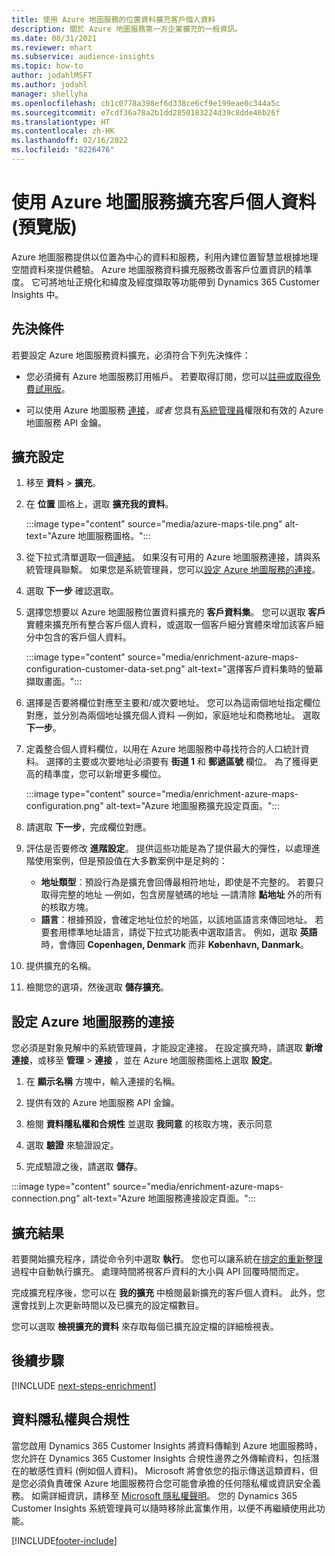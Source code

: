 ```yaml
---
title: 使用 Azure 地圖服務的位置資料擴充客戶個人資料
description: 關於 Azure 地圖服務第一方企業擴充的一般資訊。
ms.date: 08/31/2021
ms.reviewer: mhart
ms.subservice: audience-insights
ms.topic: how-to
author: jodahlMSFT
ms.author: jodahl
manager: shellyha
ms.openlocfilehash: cb1c0778a398ef6d338ce6cf9e199eae0c344a5c
ms.sourcegitcommit: e7cdf36a78a2b1dd2850183224d39c8dde46b26f
ms.translationtype: HT
ms.contentlocale: zh-HK
ms.lasthandoff: 02/16/2022
ms.locfileid: "8226476"
---
```

# <a name="enrichment-of-customer-profiles-with-azure-maps-preview"></a>使用 Azure 地圖服務擴充客戶個人資料 (預覽版)

Azure 地圖服務提供以位置為中心的資料和服務，利用內建位置智慧並根據地理空間資料來提供體驗。 Azure 地圖服務資料擴充服務改善客戶位置資訊的精準度。 它可將地址正規化和緯度及經度擷取等功能帶到 Dynamics 365 Customer Insights 中。

## <a name="prerequisites"></a>先決條件

若要設定 Azure 地圖服務資料擴充，必須符合下列先決條件：

- 您必須擁有 Azure 地圖服務訂用帳戶。 若要取得訂閱，您可以[註冊或取得免費試用版](https://azure.microsoft.com/services/azure-maps/)。

- 可以使用 Azure 地圖服務 [連接](connections.md)，*或者* 您具有[系統管理員](permissions.md#administrator)權限和有效的 Azure 地圖服務 API 金鑰。

## <a name="configure-the-enrichment"></a>擴充設定

1. 移至 **資料** > **擴充**。 

1. 在 **位置** 圖格上，選取 **擴充我的資料**。

   :::image type="content" source="media/azure-maps-tile.png" alt-text="Azure 地圖服務圖格。":::

1. 從下拉式清單選取一個[連結](connections.md)。 如果沒有可用的 Azure 地圖服務連接，請與系統管理員聯繫。 如果您是系統管理員，您可以[設定 Azure 地圖服務的連接](#configure-the-connection-for-azure-maps)。 

1. 選取 **下一步** 確認選取。

1. 選擇您想要以 Azure 地圖服務位置資料擴充的 **客戶資料集**。 您可以選取 **客戶** 實體來擴充所有整合客戶個人資料，或選取一個客戶細分實體來增加該客戶細分中包含的客戶個人資料。

    :::image type="content" source="media/enrichment-azure-maps-configuration-customer-data-set.png" alt-text="選擇客戶資料集時的螢幕擷取畫面。":::

1. 選擇是否要將欄位對應至主要和/或次要地址。 您可以為這兩個地址指定欄位對應，並分別為兩個地址擴充個人資料 &mdash;例如，家庭地址和商務地址。 選取 **下一步**。

1. 定義整合個人資料欄位，以用在 Azure 地圖服務中尋找符合的人口統計資料。 選擇的主要或次要地址必須要有 **街道 1** 和 **郵遞區號** 欄位。 為了獲得更高的精準度，您可以新增更多欄位。

   :::image type="content" source="media/enrichment-azure-maps-configuration.png" alt-text="Azure 地圖服務擴充設定頁面。":::

1. 請選取 **下一步**，完成欄位對應。

1. 評估是否要修改 **進階設定**。 提供這些功能是為了提供最大的彈性，以處理進階使用案例，但是預設值在大多數案例中是足夠的：
   - **地址類型**：預設行為是擴充會回傳最相符地址，即使是不完整的。 若要只取得完整的地址 &mdash;例如，包含房屋號碼的地址 &mdash;請清除 **點地址** 外的所有的核取方塊。 
   - **語言**：根據預設，會確定地址位於的地區，以該地區語言來傳回地址。 若要套用標準地址語言，請從下拉式功能表中選取語言。 例如，選取 **英語** 時，會傳回 **Copenhagen, Denmark** 而非 **København, Danmark**。

1. 提供擴充的名稱。

1. 檢閱您的選項，然後選取 **儲存擴充**。

## <a name="configure-the-connection-for-azure-maps"></a>設定 Azure 地圖服務的連接

您必須是對象見解中的系統管理員，才能設定連接。 在設定擴充時，請選取 **新增連接**，或移至 **管理** > **連接** ，並在 Azure 地圖服務圖格上選取 **設定**。

1. 在 **顯示名稱** 方塊中，輸入連接的名稱。

1. 提供有效的 Azure 地圖服務 API 金鑰。

1. 檢閱 **資料隱私權和合規性** 並選取 **我同意** 的核取方塊，表示同意

1. 選取 **驗證** 來驗證設定。

1. 完成驗證之後，請選取 **儲存**。

:::image type="content" source="media/enrichment-azure-maps-connection.png" alt-text="Azure 地圖服務連接設定頁面。":::

## <a name="enrichment-results"></a>擴充結果

若要開始擴充程序，請從命令列中選取 **執行**。 您也可以讓系統在[排定的重新整理](system.md#schedule-tab)過程中自動執行擴充。 處理時間將視客戶資料的大小與 API 回覆時間而定。

完成擴充程序後，您可以在 **我的擴充** 中檢閱最新擴充的客戶個人資料。 此外，您還會找到上次更新時間以及已擴充的設定檔數目。

您可以選取 **檢視擴充的資料** 來存取每個已擴充設定檔的詳細檢視表。

## <a name="next-steps"></a>後續步驟

[!INCLUDE [next-steps-enrichment](../includes/next-steps-enrichment.md)]

## <a name="data-privacy-and-compliance"></a>資料隱私權與合規性

當您啟用 Dynamics 365 Customer Insights 將資料傳輸到 Azure 地圖服務時，您允許在 Dynamics 365 Customer Insights 合規性邊界之外傳輸資料，包括潛在的敏感性資料 (例如個人資料)。 Microsoft 將會依您的指示傳送這類資料，但是您必須負責確保 Azure 地圖服務符合您可能會承擔的任何隱私權或資訊安全義務。 如需詳細資訊，請移至 [Microsoft 隱私權聲明](https://go.microsoft.com/fwlink/?linkid=396732)。
您的 Dynamics 365 Customer Insights 系統管理員可以隨時移除此富集作用，以便不再繼續使用此功能。

[!INCLUDE[footer-include](../includes/footer-banner.md)]
